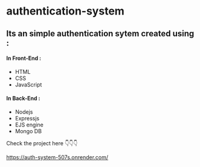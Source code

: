 # authentication-system
<h2>Its an simple authentication sytem created using : </h2>
<h4>In Front-End : </h4>
<ul>
  <li>HTML</li>
  <li>CSS</li>
  <li>JavaScript</li>
</ul>
<h4>In Back-End : </h4>
<ul>
  <li>Nodejs</li>
  <li>Expressjs</li>
  <li>EJS engine</li>
  <li>Mongo DB</li>
</ul>
<p>Check the project here 👇👇👇 </p>
<a href="https://auth-system-507s.onrender.com/">https://auth-system-507s.onrender.com/</a>
